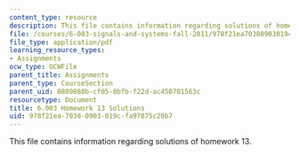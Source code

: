 ```yaml
---
content_type: resource
description: This file contains information regarding solutions of homework 13.
file: /courses/6-003-signals-and-systems-fall-2011/978f21ea70380903019cfa97875c20b7_MIT6_003F11_sol13.pdf
file_type: application/pdf
learning_resource_types:
- Assignments
ocw_type: OCWFile
parent_title: Assignments
parent_type: CourseSection
parent_uid: 0809880b-cf05-0bfb-f22d-ac450701563c
resourcetype: Document
title: 6.003 Homework 13 Solutions
uid: 978f21ea-7038-0903-019c-fa97875c20b7
---
```

This file contains information regarding solutions of homework 13.

